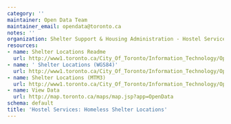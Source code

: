 ```yaml
---
category: ''
maintainer: Open Data Team
maintainer_email: opendata@toronto.ca
notes: ''
organization: Shelter Support & Housing Administration - Hostel Services
resources:
- name: Shelter Locations Readme
  url: http://www1.toronto.ca/City_Of_Toronto/Information_Technology/Open_Data/Data_Sets/Assets/Files/Shelter_Locations_Readme.xls
- name: ' Shelter Locations (WGS84)'
  url: http://www1.toronto.ca/City_Of_Toronto/Information_Technology/Open_Data/Data_Sets/Assets/Files/shelters_wgs84_Feb_2012.zip
- name: Shelter Locations (MTM3)
  url: http://www1.toronto.ca/City_Of_Toronto/Information_Technology/Open_Data/Data_Sets/Assets/Files/shelters_mtm3_feb_2012.zip
- name: View Data
  url: http://map.toronto.ca/maps/map.jsp?app=OpenData
schema: default
title: 'Hostel Services: Homeless Shelter Locations'
---
```

